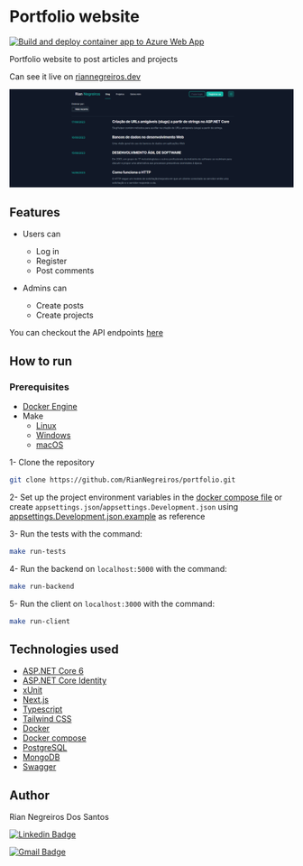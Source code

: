 # Portfolio website

[![Build and deploy container app to Azure Web App](https://github.com/RianNegreiros/portfolio/actions/workflows/main_personalwebsitebackend.yml/badge.svg)](https://github.com/RianNegreiros/portfolio/actions/workflows/main_personalwebsitebackend.yml)

Portfolio website to post articles and projects

Can see it live on [riannegreiros.dev](https://www.riannegreiros.dev)

![Homepage screenshot](./_docs/images/homepage.png)

## Features

- Users can
  - Log in
  - Register
  - Post comments

- Admins can
  - Create posts
  - Create projects

You can checkout the API endpoints [here](https://personalwebsitebackend.azurewebsites.net/swagger/index.html)

## How to run

### Prerequisites

- [Docker Engine](https://docs.docker.com/engine/install)
- Make
  - [Linux](https://www.gnu.org/software/make/)
  - [Windows](https://gnuwin32.sourceforge.net/packages/make.htm)
  - [macOS](https://formulae.brew.sh/formula/make)

1- Clone the repository

```bash
git clone https://github.com/RianNegreiros/portfolio.git
```

2- Set up the project environment variables in the [docker compose file](https://github.com/RianNegreiros/portfolio/blob/main/backend/docker-compose.yml) or create `appsettings.json`/`appsettings.Development.json` using [appsettings.Development.json.example](https://github.com/RianNegreiros/portfolio/blob/main/backend/Backend.API/appsettings.Development.json.example) as reference

3- Run the tests with the command:

```bash
make run-tests
```

4- Run the backend on `localhost:5000` with the command:

```bash
make run-backend
```

5- Run the client on `localhost:3000` with the command:

```bash
make run-client
```

## Technologies used

- [ASP.NET Core 6](https://dotnet.microsoft.com/en-us/download/dotnet/6.0)
- [ASP.NET Core Identity](https://learn.microsoft.com/en-us/aspnet/core/security/authentication/identity?view=aspnetcore-7.0&tabs=visual-studio)
- [xUnit](https://xunit.net/#documentation)
- [Next.js](https://nextjs.org/docs)
- [Typescript](https://www.typescriptlang.org/docs)
- [Tailwind CSS](https://tailwindcss.com/docs/installation)
- [Docker](https://docs.docker.com)
- [Docker compose](https://docs.docker.com/compose/gettingstarted)
- [PostgreSQL](https://www.postgresql.org/about)
- [MongoDB](https://www.mongodb.com/atlas/database)
- [Swagger](https://learn.microsoft.com/pt-br/aspnet/core/tutorials/web-api-help-pages-using-swagger?view=aspnetcore-6.0)

## Author

Rian Negreiros Dos Santos

[![Linkedin Badge](https://img.shields.io/badge/-RianNegreiros-blue?style=flat-square&logo=Linkedin&logoColor=white&link=https://www.linkedin.com/in/tgmarinho/)](https://www.linkedin.com/in/riannegreiros/)

[![Gmail Badge](https://img.shields.io/badge/-riannegreiros@gmail.com-c14438?style=flat-square&logo=Gmail&logoColor=white&link=mailto:tgmarinho@gmail.com)](mailto:riannegreiros@gmail.com)
